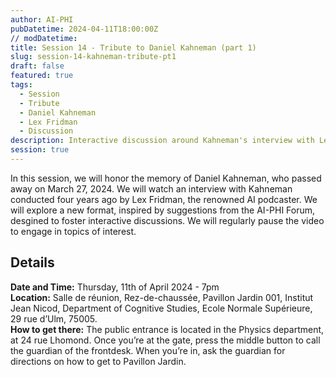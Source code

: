 ```yaml
---
author: AI-PHI
pubDatetime: 2024-04-11T18:00:00Z
// modDatetime:
title: Session 14 - Tribute to Daniel Kahneman (part 1)
slug: session-14-kahneman-tribute-pt1
draft: false
featured: true
tags:
  - Session
  - Tribute
  - Daniel Kahneman
  - Lex Fridman
  - Discussion
description: Interactive discussion around Kahneman's interview with Lex Fridman
session: true
---
```


In this session, we will honor the memory of Daniel Kahneman, who passed away on March 27, 2024. We will watch an interview with Kahneman conducted four years ago by Lex Fridman, the renowned AI podcaster. We will explore a new format, inspired by suggestions from the AI-PHI Forum, desgined to foster interactive discussions. We will regularly pause the video to engage in topics of interest.

## Details

**Date and Time:** Thursday, 11th of April 2024 - 7pm  
**Location:** Salle de réunion, Rez-de-chaussée, Pavillon Jardin 001, Institut Jean Nicod, Department of Cognitive Studies, Ecole Normale Supérieure, 29 rue d’Ulm, 75005.  
**How to get there:** The public entrance is located in the Physics department, at 24 rue Lhomond. Once you’re at the gate, press the middle button to call the guardian of the frontdesk. When you’re in, ask the guardian for directions on how to get to Pavillon Jardin.
